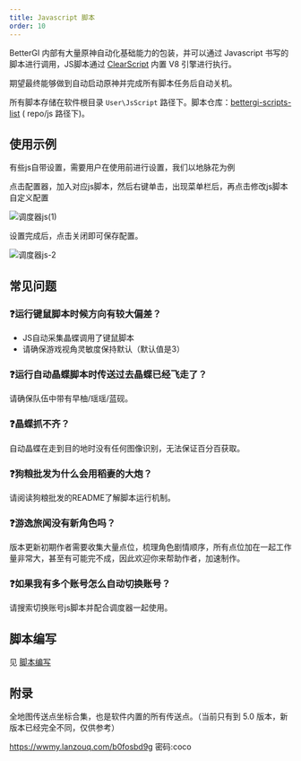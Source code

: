 ```yaml
---
title: Javascript 脚本
order: 10
---
```


BetterGI 内部有大量原神自动化基础能力的包装，并可以通过 Javascript 书写的脚本进行调用，JS脚本通过 [ClearScript](https://github.com/microsoft/ClearScript) 内置 V8 引擎进行执行。

期望最终能够做到自动启动原神并完成所有脚本任务后自动关机。

所有脚本存储在软件根目录 `User\JsScript` 路径下。脚本仓库：[bettergi-scripts-list](https://github.com/babalae/bettergi-scripts-list) ( repo/js 路径下)。  

## 使用示例

有些js自带设置，需要用户在使用前进行设置，我们以地脉花为例

点击配置器，加入对应js脚本，然后右键单击，出现菜单栏后，再点击修改js脚本自定义配置

![调度器js(1)](https://github.com/user-attachments/assets/d96777a1-f5be-4551-a592-8c2e76d80ba3)

设置完成后，点击关闭即可保存配置。

![调度器js-2](https://github.com/user-attachments/assets/5eea7b6a-bd56-4fa2-a94f-fd43fcd9d3a2)

## 常见问题

### ❓运行键鼠脚本时候方向有较大偏差？
  * JS自动采集晶蝶调用了键鼠脚本
  * 请确保游戏视角灵敏度保持默认（默认值是3）

### ❓运行自动晶蝶脚本时传送过去晶蝶已经飞走了？
请确保队伍中带有早柚/瑶瑶/蓝砚。

### ❓晶蝶抓不齐？
自动晶蝶在走到目的地时没有任何图像识别，无法保证百分百获取。

### ❓狗粮批发为什么会用稻妻的大炮？
请阅读狗粮批发的README了解脚本运行机制。

### ❓游逸旅闻没有新角色吗？
版本更新初期作者需要收集大量点位，梳理角色剧情顺序，所有点位加在一起工作量非常大，甚至有可能完不成，因此欢迎你来帮助作者，加速制作。

### ❓如果我有多个账号怎么自动切换账号？
请搜索切换账号js脚本并配合调度器一起使用。

## 脚本编写

见 [脚本编写](/dev/js/create.html)


## 附录

全地图传送点坐标合集，也是软件内置的所有传送点。（当前只有到 5.0 版本，新版本已经完全不同，仅供参考）

https://wwmy.lanzouq.com/b0fosbd9g 密码:coco


